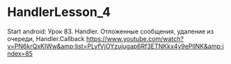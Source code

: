 # HandlerLesson_4
Start аndroid: Урок 83. Handler. Отложенные сообщения, удаление из очереди, Handler.Callback https://www.youtube.com/watch?v=PN6krQxKIWw&amp;list=PLyfVjOYzujugap6Rf3ETNKkx4v9ePllNK&amp;index=85
